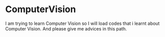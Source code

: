 # ComputerVision
I am trying to learn Computer Vision so I will load codes that i learnt about Computer Vision. And please give me advices in this path.
